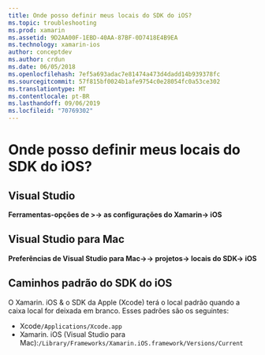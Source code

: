 ```yaml
---
title: Onde posso definir meus locais do SDK do iOS?
ms.topic: troubleshooting
ms.prod: xamarin
ms.assetid: 9D2AA00F-1EBD-40AA-87BF-0D7418E4B9EA
ms.technology: xamarin-ios
author: conceptdev
ms.author: crdun
ms.date: 06/05/2018
ms.openlocfilehash: 7ef5a693adac7e81474a473d4dadd14b939378fc
ms.sourcegitcommit: 57f815bf0024b1afe9754c0e28054fc0a53ce302
ms.translationtype: MT
ms.contentlocale: pt-BR
ms.lasthandoff: 09/06/2019
ms.locfileid: "70769302"
---
```

# <a name="where-can-i-set-my-ios-sdk-locations"></a>Onde posso definir meus locais do SDK do iOS?

## <a name="visual-studio"></a>Visual Studio

**Ferramentas-opções de >-> as configurações do Xamarin-> iOS**

## <a name="visual-studio-for-mac"></a>Visual Studio para Mac

**Preferências de Visual Studio para Mac->-> projetos-> locais do SDK-> iOS**

## <a name="default-ios-sdk-paths"></a>Caminhos padrão do SDK do iOS

O Xamarin. iOS & o SDK da Apple (Xcode) terá o local padrão quando a caixa local for deixada em branco. Esses padrões são os seguintes:

- Xcode`/Applications/Xcode.app`
- Xamarin. iOS (Visual Studio para Mac):`/Library/Frameworks/Xamarin.iOS.framework/Versions/Current`
